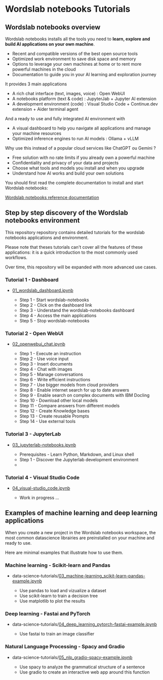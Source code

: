 # Wordslab notebooks Tutorials

## Wordslab notebooks overview

Wordslab notebooks installs all the tools you need to **learn, explore and build AI applications on your own machine**.

- Recent and compatible versions of the  best open source tools
- Optimized work environment to save disk space and memory
- Options to leverage your own machines at home or to rent more powerful machines in the cloud 
- Documentation to guide you in your AI learning and exploration journey
    
It provides 3 main applications

- A rich chat interface (text, images, voice) : Open WebUI
- A notebooks platform (text & code) : JupyterJab + Jupyter AI extension 
- A development environment (code) : Visual Studio Code + Continue.dev extension + Aider terminal agent

And a ready to use and fully integrated AI environment with

- A visual dashboard to help you navigate all applications and manage your machine resources
- Optimized inference engines to run AI models : Ollama + vLLM

Why use this instead of a popular cloud services like ChatGPT ou Gemini ?

- Free solution with no rate limits if you already own a powerful machine
- Confidentiality and privacy of your data and projects
- Choose what tools and models you install and when you upgrade
- Understand how AI works and build your own solutions 

You should first read the complete documentation to install and start Wordslab notebooks:

[Wordslab notebooks reference documentation](https://github.com/wordslab-org/wordslab-notebooks/tree/main?tab=readme-ov-file#wordslab-notebooks)

## Step by step discovery of the Wordslab notebooks environment

This repository repository contains detailed tutorials for the wordslab notebooks applications and environment.

Please note that theses tutorials can't cover all the features of these applications: it is a quick introduction to the most commonly used workflows.

Over time, this repository will be expanded with more advanced use cases.

### Tutorial 1 - Dashboard

- [01_wordslab_dashboard.ipynb](01_wordslab_dashboard.ipynb)

  - Step 1 - Start wordslab-notebooks
  - Step 2 - Click on the dashboard link
  - Step 3 - Understand the wordslab-notebooks dashboard
  - Step 4 - Access the main applications
  - Step 5 - Stop wordslab-notebooks


### Tutorial 2 - Open WebUI

- [02_openwebui_chat.ipynb](02_openwebui_chat.ipynb)

  - Step 1 - Execute an instruction
  - Step 2 - Use voice input
  - Step 3 - Insert documents
  - Step 4 - Chat with images
  - Step 5 - Manage conversations
  - Step 6 - Write efficient instructions
  - Step 7 - Use bigger models from cloud providers
  - Step 8 - Enable internet search for up to date answers
  - Step 9 - Enable search on complex documents with IBM Docling
  - Step 10 - Download other local models
  - Step 11 - Compare answers from different models
  - Step 12 - Create Knowledge bases
  - Step 13 - Create reusable Prompts
  - Step 14 - Use external tools

### Tutorial 3 - JupyterLab

- [03_jupyterlab-notebooks.ipynb](03_jupyterlab-notebooks.ipynb)

  - Prerequisites - Learn Python, Markdown, and Linux shell
  - Step 1 - Discover the Jupyterlab development environment
  - 

### Tutorial 4 - Visual Studio Code

- [04_visual-studio_code.ipynb](04_visual-studio_code.ipynb)

  - Work in  progress ...
 

## Examples of machine learning and deep learning applications

When you create a new project in the Wordslab notebooks workspace, the most common datascience librairies are preinstalled on your machine and ready to use.

Here are minimal examples that illustrate how to use them.

### Machine learning - Scikit-learn and Pandas

- data-science-tutorials/[03_machine-learning_scikit-learn-pandas-example.ipynb](data-science-tutorials/03_machine-learning_scikit-learn-pandas-example.ipynb)

  - Use pandas to load and vizualize a dataset
  - Use scikit-learn to train a decision tree
  - Use matplotlib to plot the results

### Deep learning - Fastai and PyTorch

- data-science-tutorials/[04_deep_learning_pytorch-fastai-example.ipynb](data-science-tutorials/04_deep_learning_pytorch-fastai-example.ipynb)

  - Use fastai to train an image classifier

### Natural Language Processing - Spacy and Gradio

- data-science-tutorials/[05_nlp_gradio-spacy-example.ipynb](data-science-tutorials/05_nlp_gradio-spacy-example.ipynb)

  - Use spacy to analyze the grammatical structure of a sentence
  - Use gradio to create an interactive web app around this function

  
